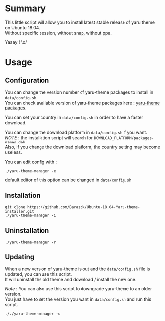 # Summary

This little script will allow you to install latest stable release of yaru theme on Ubuntu 18.04.  
Without specific session, without snap, without ppa.  

Yaaay ! \o/

# Usage

## Configuration

You can change the version number of yaru-theme packages to install in `data/config.sh`.  
You can check available version of yaru-theme packages here : [yaru-theme packages](http://fr.archive.ubuntu.com/ubuntu/pool/main/y/yaru-theme/).

You can set your country in `data/config.sh` in order to have a faster download.

You can change the download platform in `data/config.sh` if you want.  
*NOTE* : the installation script will search for `DOWNLOAD_PLATFORM/packages-names.deb`  
Also, if you change the download platform, the country setting may become useless.


You can edit config with :
```
./yaru-theme-manager -e
```
default editor of this option can be changed in `data/config.sh`

## Installation

```
git clone https://github.com/Barazok/Ubuntu-18.04-Yaru-theme-installer.git  
./yaru-theme-manager -i
```

## Uninstallation

```
./yaru-theme-manager -r
```

## Updating

When a new version of yaru-theme is out and the `data/config.sh` file is updated, you can use this script.  
It will uninstall the old theme and download / install the new one.

*Note* : You can also use this script to downgrade yaru-theme to an older version.  
You just have to set the version you want in `data/config.sh` and run this script.

```
././yaru-theme-manager -u
```
